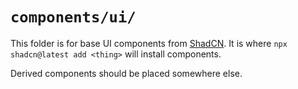 # `components/ui/`

This folder is for base UI components from [ShadCN](https://ui.shadcn.com/). It
is where `npx shadcn@latest add <thing>` will install components.

Derived components should be placed somewhere else.
